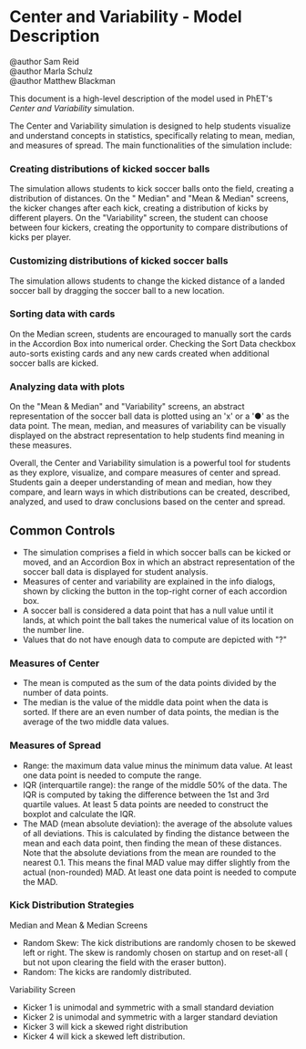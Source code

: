 # Center and Variability - Model Description

@author Sam Reid
<br>@author Marla Schulz
<br>@author Matthew Blackman

This document is a high-level description of the model used in PhET's _Center and Variability_ simulation.

The Center and Variability simulation is designed to help students visualize and understand concepts in statistics,
specifically relating to mean, median, and measures of spread. The main functionalities of the simulation include:

### Creating distributions of kicked soccer balls

The simulation allows students to kick soccer balls onto the field, creating a distribution of distances. On the "
Median" and "Mean & Median" screens, the kicker changes after each kick, creating a distribution of kicks by different
players. On the "Variability" screen, the student can choose between four kickers, creating the opportunity to compare
distributions of kicks per player.

### Customizing distributions of kicked soccer balls

The simulation allows students to change the kicked distance of a landed soccer ball by dragging the soccer ball to a
new location.

### Sorting data with cards

On the Median screen, students are encouraged to manually sort the cards in the Accordion Box into numerical order.
Checking the Sort Data checkbox auto-sorts existing cards and any new cards created when additional soccer balls are
kicked.

### Analyzing data with plots

On the "Mean & Median" and "Variability" screens, an abstract representation of the soccer ball data is plotted using
an 'x' or a '●' as the data point. The mean, median, and measures of variability can be visually displayed on the
abstract representation to help students find meaning in these measures.

Overall, the Center and Variability simulation is a powerful tool for students as they explore, visualize, and compare
measures of center and spread. Students gain a deeper understanding of mean and median, how they compare, and learn ways
in which distributions can be created, described, analyzed, and used to draw conclusions based on the center and spread.

## Common Controls

* The simulation comprises a field in which soccer balls can be kicked or moved, and an Accordion Box in which an
  abstract representation of the soccer ball data is displayed for student analysis.
* Measures of center and variability are explained in the info dialogs, shown by clicking the button in the top-right
  corner of each accordion box.
* A soccer ball is considered a data point that has a null value until it lands, at which point the ball takes the
  numerical value of its location on the number line.
* Values that do not have enough data to compute are depicted with "?"

### Measures of Center

* The mean is computed as the sum of the data points divided by the number of data points.
* The median is the value of the middle data point when the data is sorted. If there are an even number of data points,
  the median is the average of the two middle data values.

### Measures of Spread

* Range: the maximum data value minus the minimum data value. At least one data point is needed to compute the range.
* IQR (interquartile range): the range of the middle 50% of the data. The IQR is computed by taking the difference
  between the 1st and 3rd quartile values. At least 5 data points are needed to construct the boxplot and calculate the
  IQR.
* The MAD (mean absolute deviation): the average of the absolute values of all deviations. This is calculated by finding
  the distance between the mean and each data point, then finding the mean of these distances. Note that the absolute
  deviations from the mean are rounded to the nearest 0.1. This means the final MAD value may differ slightly from the
  actual (non-rounded) MAD. At least one data point is needed to compute the MAD.

### Kick Distribution Strategies

Median and Mean & Median Screens

* Random Skew: The kick distributions are randomly chosen to be skewed left or right. The skew is randomly chosen on
  startup and on reset-all (
  but not upon clearing the field with the eraser button).
* Random: The kicks are randomly distributed.

Variability Screen

* Kicker 1 is unimodal and symmetric with a small standard deviation
* Kicker 2 is unimodal and symmetric with a larger standard deviation
* Kicker 3 will kick a skewed right distribution
* Kicker 4 will kick a skewed left distribution.
